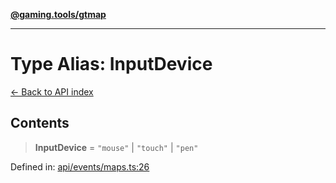 [**@gaming.tools/gtmap**](README.md)

***

# Type Alias: InputDevice

[← Back to API index](./README.md)

## Contents

> **InputDevice** = `"mouse"` \| `"touch"` \| `"pen"`

Defined in: [api/events/maps.ts:26](https://github.com/gamingtools/gt-map/blob/a614a9d52dc2e3002effbc8d9f1a71b2ca6e5b74/packages/gtmap/src/api/events/maps.ts#L26)
